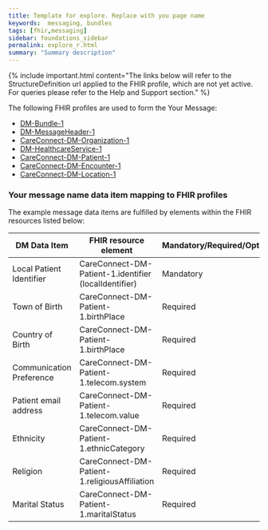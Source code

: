```yaml
---
title: Template for explore. Replace with you page name
keywords:  messaging, bundles
tags: [fhir,messaging]
sidebar: foundations_sidebar
permalink: explore_r.html
summary: "Summary description"
---
```


{% include important.html content="The links below will refer to the StructureDefinition url applied to the FHIR profile, which are not yet active. For queries please refer to the Help and Support section." %} 

The following FHIR profiles are used to form the Your Message:

- [DM-Bundle-1](https://fhir.nhs.uk/STU3/StructureDefinition/DM-Bundle-1)
- [DM-MessageHeader-1](https://fhir.nhs.uk/STU3/StructureDefinition/DM-MessageHeader-1)
- [CareConnect-DM-Organization-1](https://fhir.nhs.uk/STU3/StructureDefinition/CareConnect-DM-Organization-1)
- [DM-HealthcareService-1](https://fhir.nhs.uk/STU3/StructureDefinition/DM-HealthcareService-1)
- [CareConnect-DM-Patient-1](https://fhir.nhs.uk/STU3/StructureDefinition/CareConnect-DM-Patient-1)
- [CareConnect-DM-Encounter-1](https://fhir.nhs.uk/STU3/StructureDefinition/CareConnect-DM-Encounter-1)
- [CareConnect-DM-Location-1](https://fhir.nhs.uk/STU3/StructureDefinition/CareConnect-DM-Location-1)
                                                                                                   
### Your message name data item mapping to FHIR profiles ###

The example message data items are fulfilled by elements within the FHIR resources listed below:

| DM Data Item            | FHIR resource element                                 | Mandatory/Required/Optional |
|--------------------------|-------------------------------------------------------|-----------------------------|
| Local Patient Identifier | CareConnect-DM-Patient-1.identifier (localIdentifier) | Mandatory                   |
| Town of Birth            | CareConnect-DM-Patient-1.birthPlace                  | Required                    |
| Country of Birth         | CareConnect-DM-Patient-1.birthPlace                  | Required                    |
| Communication Preference | CareConnect-DM-Patient-1.telecom.system              | Required                    |
| Patient email address    | CareConnect-DM-Patient-1.telecom.value               | Required                    |
| Ethnicity                | CareConnect-DM-Patient-1.ethnicCategory              | Required                    |
| Religion                 | CareConnect-DM-Patient-1.religiousAffiliation        | Required                    |
| Marital Status		   | CareConnect-DM-Patient-1.maritalStatus				   | Required					 |

